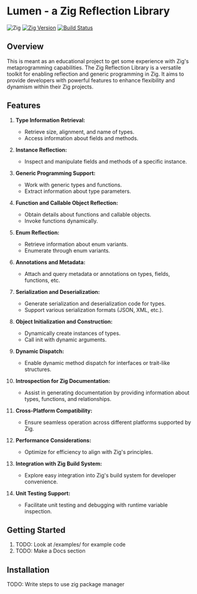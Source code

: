 # Lumen - a Zig Reflection Library
![Zig](https://img.shields.io/badge/Zig-%23F7A41D.svg?style=for-the-badge&logo=zig&logoColor=white)
[![Zig Version](https://img.shields.io/badge/zig-%3E%3Dnightly-orange)](https://ziglang.org/)
[![Build Status](https://github.com/JustinBraben/zig-clipse/actions/workflows/CI.yaml/badge.svg)](https://github.com/JustinBraben/zig-clipse/actions/workflows/CI.yaml)

## Overview

This is meant as an educational project to get some experience with Zig's metaprogramming capabilities. The Zig Reflection Library is a versatile toolkit for enabling reflection and generic programming in Zig. It aims to provide developers with powerful features to enhance flexibility and dynamism within their Zig projects. 

## Features

1. **Type Information Retrieval:**
   - Retrieve size, alignment, and name of types.
   - Access information about fields and methods.

2. **Instance Reflection:**
   - Inspect and manipulate fields and methods of a specific instance.

3. **Generic Programming Support:**
   - Work with generic types and functions.
   - Extract information about type parameters.

4. **Function and Callable Object Reflection:**
   - Obtain details about functions and callable objects.
   - Invoke functions dynamically.

5. **Enum Reflection:**
   - Retrieve information about enum variants.
   - Enumerate through enum variants.

6. **Annotations and Metadata:**
   - Attach and query metadata or annotations on types, fields, functions, etc.

7. **Serialization and Deserialization:**
   - Generate serialization and deserialization code for types.
   - Support various serialization formats (JSON, XML, etc.).

8. **Object Initialization and Construction:**
   - Dynamically create instances of types.
   - Call init with dynamic arguments.

9. **Dynamic Dispatch:**
   - Enable dynamic method dispatch for interfaces or trait-like structures.

10. **Introspection for Zig Documentation:**
    - Assist in generating documentation by providing information about types, functions, and relationships.

11. **Cross-Platform Compatibility:**
    - Ensure seamless operation across different platforms supported by Zig.

12. **Performance Considerations:**
    - Optimize for efficiency to align with Zig's principles.

13. **Integration with Zig Build System:**
    - Explore easy integration into Zig's build system for developer convenience.

14. **Unit Testing Support:**
    - Facilitate unit testing and debugging with runtime variable inspection.

## Getting Started

1. TODO: Look at /examples/ for example code
2. TODO: Make a Docs section

## Installation

TODO: Write steps to use zig package manager